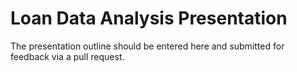 # Loan Data Analysis Presentation

The presentation outline should be entered here and submitted for feedback via a pull request.
